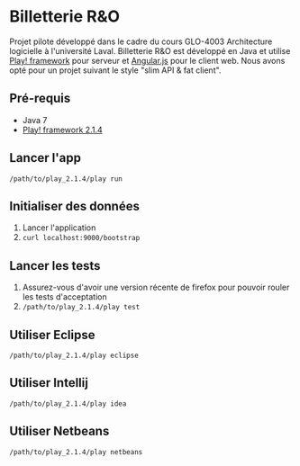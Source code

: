 # Billetterie R&O

Projet pilote développé dans le cadre du cours GLO-4003 Architecture logicielle à l'université Laval. Billetterie R&O est développé en Java et utilise [Play! framework](http://www.playframework.com/) pour serveur et [Angular.js](http://angularjs.org) pour le client web.
Nous avons opté pour un projet suivant le style "slim API & fat client".

## Pré-requis
* Java 7
* [Play! framework 2.1.4](http://www.playframework.com/download)

## Lancer l'app
    /path/to/play_2.1.4/play run

## Initialiser des données
1. Lancer l'application
2. ```curl localhost:9000/bootstrap```

## Lancer les tests
1. Assurez-vous d'avoir une version récente de firefox pour pouvoir rouler les tests d'acceptation
2. ```/path/to/play_2.1.4/play test```

## Utiliser Eclipse
    /path/to/play_2.1.4/play eclipse

## Utiliser Intellij
    /path/to/play_2.1.4/play idea

## Utiliser Netbeans
    /path/to/play_2.1.4/play netbeans
